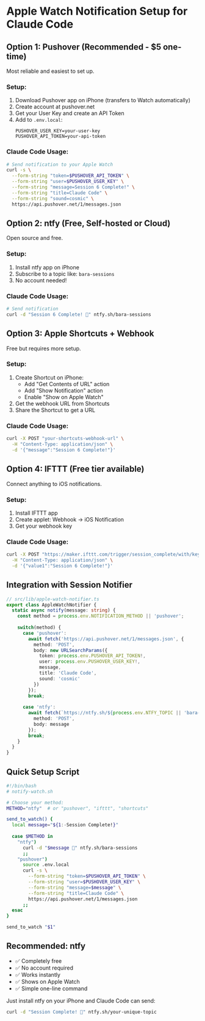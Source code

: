 # Apple Watch Notification Setup for Claude Code

## Option 1: Pushover (Recommended - $5 one-time)
Most reliable and easiest to set up.

### Setup:
1. Download Pushover app on iPhone (transfers to Watch automatically)
2. Create account at pushover.net
3. Get your User Key and create an API Token
4. Add to `.env.local`:
   ```
   PUSHOVER_USER_KEY=your-user-key
   PUSHOVER_API_TOKEN=your-api-token
   ```

### Claude Code Usage:
```bash
# Send notification to your Apple Watch
curl -s \
  --form-string "token=$PUSHOVER_API_TOKEN" \
  --form-string "user=$PUSHOVER_USER_KEY" \
  --form-string "message=Session 6 Complete!" \
  --form-string "title=Claude Code" \
  --form-string "sound=cosmic" \
  https://api.pushover.net/1/messages.json
```

## Option 2: ntfy (Free, Self-hosted or Cloud)
Open source and free.

### Setup:
1. Install ntfy app on iPhone
2. Subscribe to a topic like: `bara-sessions`
3. No account needed!

### Claude Code Usage:
```bash
# Send notification
curl -d "Session 6 Complete! 🎉" ntfy.sh/bara-sessions
```

## Option 3: Apple Shortcuts + Webhook
Free but requires more setup.

### Setup:
1. Create Shortcut on iPhone:
   - Add "Get Contents of URL" action
   - Add "Show Notification" action
   - Enable "Show on Apple Watch"
2. Get the webhook URL from Shortcuts
3. Share the Shortcut to get a URL

### Claude Code Usage:
```bash
curl -X POST "your-shortcuts-webhook-url" \
  -H "Content-Type: application/json" \
  -d '{"message":"Session 6 Complete!"}'
```

## Option 4: IFTTT (Free tier available)
Connect anything to iOS notifications.

### Setup:
1. Install IFTTT app
2. Create applet: Webhook → iOS Notification
3. Get your webhook key

### Claude Code Usage:
```bash
curl -X POST "https://maker.ifttt.com/trigger/session_complete/with/key/YOUR_KEY" \
  -H "Content-Type: application/json" \
  -d '{"value1":"Session 6 Complete!"}'
```

## Integration with Session Notifier

```typescript
// src/lib/apple-watch-notifier.ts
export class AppleWatchNotifier {
  static async notify(message: string) {
    const method = process.env.NOTIFICATION_METHOD || 'pushover';
    
    switch(method) {
      case 'pushover':
        await fetch('https://api.pushover.net/1/messages.json', {
          method: 'POST',
          body: new URLSearchParams({
            token: process.env.PUSHOVER_API_TOKEN!,
            user: process.env.PUSHOVER_USER_KEY!,
            message,
            title: 'Claude Code',
            sound: 'cosmic'
          })
        });
        break;
        
      case 'ntfy':
        await fetch(`https://ntfy.sh/${process.env.NTFY_TOPIC || 'bara-sessions'}`, {
          method: 'POST',
          body: message
        });
        break;
    }
  }
}
```

## Quick Setup Script

```bash
#!/bin/bash
# notify-watch.sh

# Choose your method:
METHOD="ntfy"  # or "pushover", "ifttt", "shortcuts"

send_to_watch() {
  local message="${1:-Session Complete!}"
  
  case $METHOD in
    "ntfy")
      curl -d "$message 🎉" ntfy.sh/bara-sessions
      ;;
    "pushover")
      source .env.local
      curl -s \
        --form-string "token=$PUSHOVER_API_TOKEN" \
        --form-string "user=$PUSHOVER_USER_KEY" \
        --form-string "message=$message" \
        --form-string "title=Claude Code" \
        https://api.pushover.net/1/messages.json
      ;;
  esac
}

send_to_watch "$1"
```

## Recommended: ntfy
- ✅ Completely free
- ✅ No account required
- ✅ Works instantly
- ✅ Shows on Apple Watch
- ✅ Simple one-line command

Just install ntfy on your iPhone and Claude Code can send:
```bash
curl -d "Session Complete! 🎉" ntfy.sh/your-unique-topic
```
